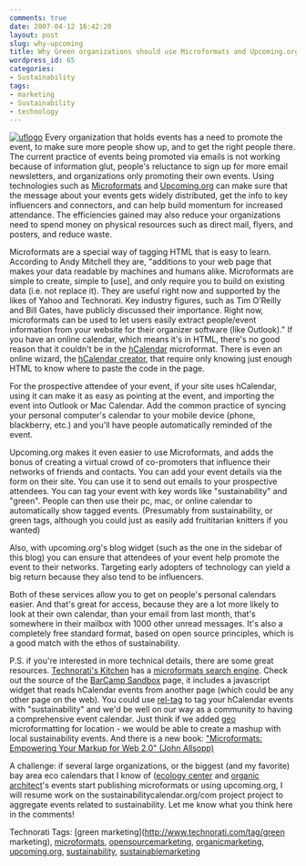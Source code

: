 ```yaml
---
comments: true
date: 2007-04-12 16:42:20
layout: post
slug: why-upcoming
title: Why Green organizations should use Microformats and Upcoming.org
wordpress_id: 65
categories:
- Sustainability
tags:
- marketing
- Sustainability
- technology
---
```


[![uflogo](http://www.ivanenviroman.com/wp-content/uploads/2007/04/uflogo-1.gif)](http://www.ivanenviroman.com/wp-content/uploads/2007/04/uflogo-1.gif)
Every organization that holds events has a need to promote the event, to make sure more people show up, and to get the right people there. The current practice of events being promoted via emails is not working because of information glut, people's reluctance to sign up for more email newsletters, and organizations only promoting their own events.  Using technologies such as [Microformats](http://www.whymicroformats.com/) and [Upcoming.org](http://www.upcoming.org/) can make sure that the message about your events gets widely distributed, get the info to key influencers and connectors, and can help build momentum for increased attendance. The efficiencies gained may also reduce your organizations need to spend money on physical resources such as direct mail, flyers, and posters, and reduce waste.


Microformats are a special way of tagging HTML that is easy to learn. According to Andy Mitchell they are, "additions to your web page that makes your data readable by machines and humans alike. Microformats are simple to create, simple to [use], and only require you to build on existing data (i.e. not replace it). They are useful right now and supported by the likes of Yahoo and Technorati. Key industry figures, such as Tim O’Reilly and Bill Gates, have publicly discussed their importance. Right now, microformats can be used to let users easily extract people/event information from your website for their organizer software (like Outlook)." If you have an online calendar, which means it's in HTML, there's no good reason that it couldn't be in the [hCalendar](http://microformats.org/wiki/hcalendar) microformat. There is even an online wizard, the [hCalendar creator](http://microformats.org/code/hcalendar/creator), that require only knowing just enough HTML to know where to paste the code in the page. 

For the prospective attendee of your event, if your site uses hCalendar, using it can make it as easy as pointing at the event, and importing the event into Outlook or Mac Calendar. Add the common practice of syncing your personal computer's calendar to your mobile device (phone, blackberry, etc.) and you'll have people automatically reminded of the event.

Upcoming.org makes it even easier to use Microformats, and adds the bonus of creating a virtual crowd of co-promoters that influence their networks of friends and contacts. You can add your event details via the form on their site. You can use it to send out emails to your prospective attendees. You can tag your event with key words like "sustainability" and "green".  People can then use their pc, mac, or online calendar to automatically show tagged events. (Presumably from sustainability, or green tags, although you could just as easily add fruititarian knitters if you wanted) 

Also, with upcoming.org's blog widget (such as the one in the sidebar of this blog) you can ensure that attendees of your event help promote the event to their networks. Targeting early adopters of technology can yield a big return because they also tend to be influencers.

Both of these services allow you to get on people's personal calendars easier. And that's great for access, because they are a lot more likely to look at their own calendar, than your email from last month, that's somewhere in their mailbox with 1000 other unread messages. It's also a completely free standard format, based on open source principles, which is a good match with the ethos of sustainability.

P.S. if you're interested in more technical details, there are some great resources. [Technorati's Kitchen](http://kitchen.technorati.com/) has a [microformats search engine](http://kitchen.technorati.com/search/). Check out the source of the [BarCamp Sandbox](http://barcamp.org/Sandbox) page, it includes a javascript widget that reads hCalendar events from another page (which could be any other page on the web). You could use [rel-tag](http://microformats.org/wiki/rel-tag) to tag your hCalendar events with "sustainability" and we'd be well on our way as a community to having a comprehensive event calendar. Just think if we added [geo](http://microformats.org/wiki/geo) microformatting for location - we would be able to create a mashup with local sustainability events. And there is a new book: ["Microformats: Empowering Your Markup for Web 2.0" (John Allsopp)](http://www.amazon.com/gp/redirect.html%3FASIN=1590598148%26tag=findmassage-20%26lcode=xm2%26cID=2025%26ccmID=165953%26location=/o/ASIN/1590598148%253FSubscriptionId=02ZH6J1W0649DTNS6002)


A challenge: if several large organizations, or the biggest (and my favorite) bay area eco calendars that I know of ([ecology center](http://www.ecologycenter.org/calendar/) and [organic architect](http://www.organicarchitect.com/events/)'s events start publishing microformats or using upcoming.org, I will resume work on the sustainabilitycalendar.org/com project project to aggregate events related to sustainability. Let me know what you think here in the comments! 


Technorati Tags: [green marketing](http://www.technorati.com/tag/green marketing), [microformats](http://www.technorati.com/tag/microformats), [opensourcemarketing](http://www.technorati.com/tag/opensourcemarketing), [organicmarketing](http://www.technorati.com/tag/organicmarketing), [upcoming.org](http://www.technorati.com/tag/upcoming.org), [sustainability](http://www.technorati.com/tag/sustainability), [sustainablemarketing](http://www.technorati.com/tag/sustainablemarketing)
